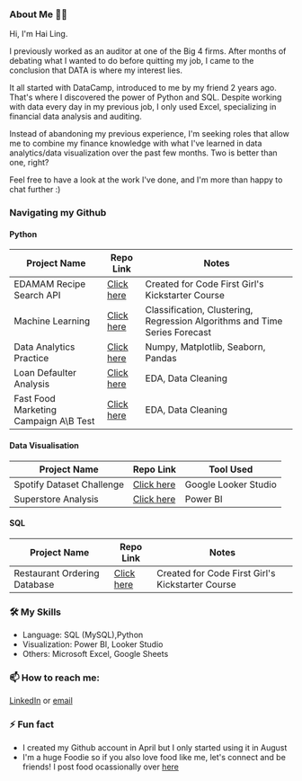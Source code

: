 ### About Me 👩‍💻
Hi, I'm Hai Ling.

I previously worked as an auditor at one of the Big 4 firms. After months of debating what I wanted to do before quitting my job, I came to the conclusion that DATA is where my interest lies.

It all started with DataCamp, introduced to me by my friend 2 years ago. That's where I discovered the power of Python and SQL. Despite working with data every day in my previous job, I only used Excel, specializing in financial data analysis and auditing.

Instead of abandoning my previous experience, I'm seeking roles that allow me to combine my finance knowledge with what I've learned in data analytics/data visualization over the past few months. Two is better than one, right?

Feel free to have a look at the work I've done, and I'm more than happy to chat further :)

### Navigating my Github 

#### Python
| Project Name| Repo Link | Notes|
| --- | ---- | -- |
| EDAMAM Recipe Search API | [Click here](https://github.com/haiilingg/CFG-Python-Project) | Created for Code First Girl's Kickstarter Course|
| Machine Learning | [Click here](https://github.com/haiilingg/Machine-Learning-with-Python) | Classification, Clustering, Regression Algorithms and Time Series Forecast
| Data Analytics Practice | [Click here](https://github.com/haiilingg/CFG-Python-Project) | Numpy, Matplotlib, Seaborn, Pandas
| Loan Defaulter Analysis | [Click here](https://github.com/haiilingg/EDA-project) | EDA, Data Cleaning
| Fast Food Marketing Campaign A\B Test| [Click here](https://github.com/haiilingg/Business-Analytics-KYDP/tree/main/Python%20EDA) | EDA, Data Cleaning

#### Data Visualisation
| Project Name| Repo Link | Tool Used|
| --- | --- | --- |
| Spotify Dataset Challenge | [Click here](https://github.com/haiilingg/Spotify-Dataset-Challenge) | Google Looker Studio|
| Superstore Analysis | [Click here](https://github.com/haiilingg/Business-Analytics-KYDP/tree/main/Data%20Visualisation) | Power BI|

#### SQL
| Project Name| Repo Link | Notes|
| --- | --- | --- |
| Restaurant Ordering Database | [Click here](https://github.com/haiilingg/CFG-SQL-Project) | Created for Code First Girl's Kickstarter Course|

### 🛠️ My Skills
- Language: SQL (MySQL),Python
- Visualization: Power BI, Looker Studio
- Others: Microsoft Excel, Google Sheets

### 📫 How to reach me:
[LinkedIn](https://www.linkedin.com/in/tanhailing/) or [email](haiilingg99@gmail.com)

### ⚡ Fun fact
- I created my Github account in April but I only started using it in August
- I'm a huge Foodie so if you also love food like me, let's connect and be friends! I post food ocassionally over [here](https://www.instagram.com/hl.eatss/)

<!--
**haiilingg/haiilingg** is a ✨ _special_ ✨ repository because its `README.md` (this file) appears on your GitHub profile.

Here are some ideas to get you started:

- 🔭 I’m currently working on ...
- 🌱 I’m currently learning ...
- 👯 I’m looking to collaborate on ...
- 🤔 I’m looking for help with ...
- 💬 Ask me about ...
- 📫 How to reach me: ...
- 😄 Pronouns: ...
- ⚡ Fun fact: ...
-->
